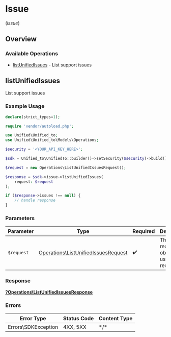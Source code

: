 # Issue
(*issue*)

## Overview

### Available Operations

* [listUnifiedIssues](#listunifiedissues) - List support issues

## listUnifiedIssues

List support issues

### Example Usage

```php
declare(strict_types=1);

require 'vendor/autoload.php';

use Unified\Unified_to;
use Unified\Unified_to\Models\Operations;

$security = '<YOUR_API_KEY_HERE>';

$sdk = Unified_to\UnifiedTo::builder()->setSecurity($security)->build();

$request = new Operations\ListUnifiedIssuesRequest();

$response = $sdk->issue->listUnifiedIssues(
    request: $request
);

if ($response->issues !== null) {
    // handle response
}
```

### Parameters

| Parameter                                                                                  | Type                                                                                       | Required                                                                                   | Description                                                                                |
| ------------------------------------------------------------------------------------------ | ------------------------------------------------------------------------------------------ | ------------------------------------------------------------------------------------------ | ------------------------------------------------------------------------------------------ |
| `$request`                                                                                 | [Operations\ListUnifiedIssuesRequest](../../Models/Operations/ListUnifiedIssuesRequest.md) | :heavy_check_mark:                                                                         | The request object to use for the request.                                                 |

### Response

**[?Operations\ListUnifiedIssuesResponse](../../Models/Operations/ListUnifiedIssuesResponse.md)**

### Errors

| Error Type          | Status Code         | Content Type        |
| ------------------- | ------------------- | ------------------- |
| Errors\SDKException | 4XX, 5XX            | \*/\*               |